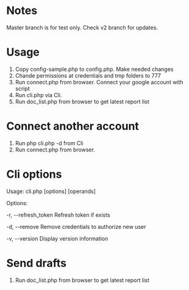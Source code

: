 # Notes
Master branch is for test only. Check v2 branch for updates.

# Usage
1. Copy config-sample.php to config.php. Make needed changes
2. Chande permissions at credentials and tmp folders to 777
3. Run connect.php from browser. Connect your google account with script
4. Run cli.php via Cli.
5. Run doc_list.php from browser to get latest report list

# Connect another account
1. Run php cli.php -d from Cli
2. Run connect.php from browser.

# Cli options

Usage: cli.php [options] [operands]

Options:

  -r, --refresh_token     Refresh token if exists
  
  -d, --remove            Remove credentials to authorize new user
  
  -v, --version           Display version information

# Send drafts
1. Run doc_list.php from browser to get latest report list

